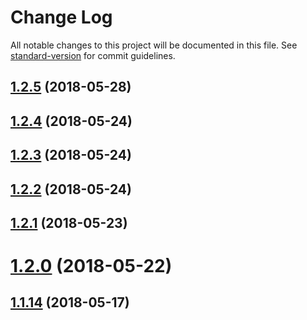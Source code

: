 # Change Log

All notable changes to this project will be documented in this file. See [standard-version](https://github.com/conventional-changelog/standard-version) for commit guidelines.

<a name="1.2.5"></a>
## [1.2.5](https://github.com/olange/data-scalars/compare/v1.2.4...v1.2.5) (2018-05-28)



<a name="1.2.4"></a>
## [1.2.4](https://github.com/olange/data-scalars/compare/v1.2.3...v1.2.4) (2018-05-24)



<a name="1.2.3"></a>
## [1.2.3](https://github.com/olange/data-scalars/compare/v1.2.2...v1.2.3) (2018-05-24)



<a name="1.2.2"></a>
## [1.2.2](https://github.com/olange/data-scalars/compare/v1.2.1...v1.2.2) (2018-05-24)



<a name="1.2.1"></a>
## [1.2.1](https://github.com/olange/data-scalars/compare/v1.2.0...v1.2.1) (2018-05-23)



<a name="1.2.0"></a>
# [1.2.0](https://github.com/olange/data-scalars/compare/v1.1.14...v1.2.0) (2018-05-22)




<a name="1.1.14"></a>
## [1.1.14](https://github.com/olange/data-scalars/compare/v1.1.13...v1.1.14) (2018-05-17)

